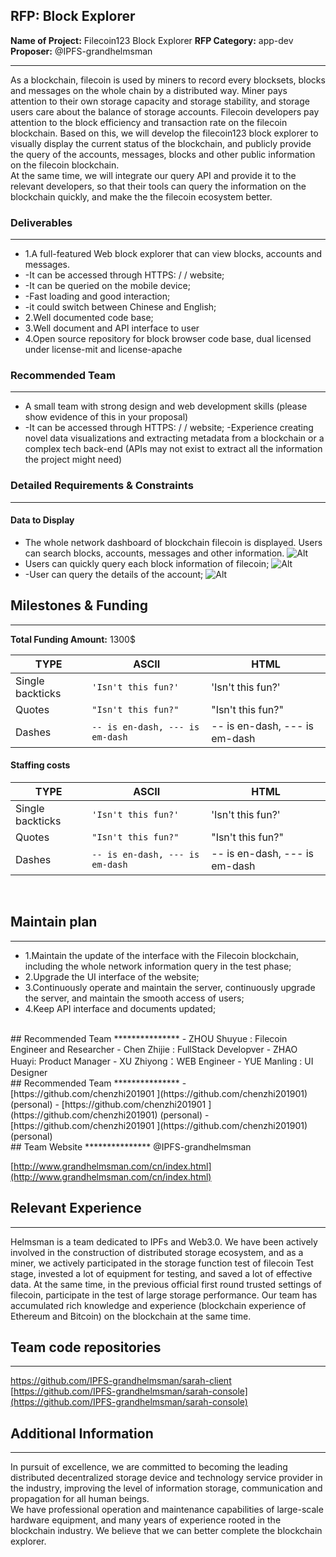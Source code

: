 ## RFP: Block Explorer
**Name of Project:** Filecoin123 Block Explorer
**RFP Category:** app-dev
**Proposer:** @IPFS-grandhelmsman
***************
As a blockchain, filecoin is used by miners to record every blocksets, blocks and messages on the whole chain by a distributed way.
Miner pays attention to their own storage capacity and storage stability, and storage users care about the balance of storage accounts. Filecoin developers pay attention to the block efficiency and transaction rate on the filecoin blockchain.
Based on this, we will develop the filecoin123 block explorer to visually display the current status of the blockchain, and publicly provide the query of the accounts, messages, blocks and other public information on the filecoin blockchain.
<br>
At the same time, we will integrate our query API and provide it to the relevant developers, so that their tools can query the information on the blockchain quickly, and make the the filecoin ecosystem better.
<br>
### Deliverables
***************

-  1.A full-featured Web block explorer that can view blocks, accounts and messages.
- -It can be accessed through HTTPS: / / website;
- -It can be queried on the mobile device;
- -Fast loading and good interaction;
- -it could switch between Chinese and English;
- 2.Well documented code base;
- 3.Well document and API interface to user
- 4.Open source repository for block browser code base, dual licensed under license-mit and license-apache
### Recommended Team
***************

-  A small team with strong design and web development skills (please show evidence of this in your proposal)
- -It can be accessed through HTTPS: / / website;
-Experience creating novel data visualizations and extracting metadata from a blockchain or a complex tech back-end (APIs may not exist to extract all the information the project might need)
### Detailed Requirements & Constraints
***************
#### Data to Display
- The whole network dashboard of blockchain filecoin is displayed. Users can search blocks, accounts, messages and other information.
![Alt](https://imgconvert.csdnimg.cn/aHR0cHM6Ly91cGxvYWQuZ3JhbmRoZWxtc21hbi5jb20vaGxtL3N0YWdlL0ZpbGVjb2luMTIzJTIwYmxvY2tjaGFpbiUyMGFwcGx5MTkwOS5wbmc?x-oss-process=image/format,png)
- Users can quickly query each block information of filecoin;
![Alt](https://imgconvert.csdnimg.cn/aHR0cHM6Ly91cGxvYWQuZ3JhbmRoZWxtc21hbi5jb20vaGxtL3N0YWdlL0ZpbGVjb2luMTIzJTIwYmxvY2tjaGFpbiUyMGFwcGx5MTk3MS5wbmc?x-oss-process=image/format,png)
- -User can query the details of the account;
![Alt](https://imgconvert.csdnimg.cn/aHR0cHM6Ly91cGxvYWQuZ3JhbmRoZWxtc21hbi5jb20vaGxtL3N0YWdlL0ZpbGVjb2luMTIzJTIwYmxvY2tjaGFpbiUyMGFwcGx5MjAxNi5wbmc?x-oss-process=image/format,png)

## Milestones & Funding
***************
**Total Funding Amount:** 1300$



|    TYPE   |ASCII                          |HTML
|----------------|-------------------------------|-----------------------------|
|Single backticks|`'Isn't this fun?'`            |'Isn't this fun?'            |
|Quotes          |`"Isn't this fun?"`            |"Isn't this fun?"            |
|Dashes          |`-- is en-dash, --- is em-dash`|-- is en-dash, --- is em-dash|
#### Staffing costs
|    TYPE   |ASCII                          |HTML
|----------------|-------------------------------|-----------------------------|
|Single backticks|`'Isn't this fun?'`            |'Isn't this fun?'            |
|Quotes          |`"Isn't this fun?"`            |"Isn't this fun?"            |
|Dashes          |`-- is en-dash, --- is em-dash`|-- is en-dash, --- is em-dash|
<br>

## Maintain plan
***************
- 1.Maintain the update of the interface with the Filecoin blockchain, including the whole network information query in the test phase;
- 2.Upgrade the UI interface of the website;
- 3.Continuously operate and maintain the server, continuously upgrade the server, and maintain the smooth access of users;
- 4.Keep API interface and documents updated;
<br>
## Recommended Team
***************
- ZHOU Shuyue : Filecoin Engineer and Researcher
- Chen Zhijie : FullStack Developver
- ZHAO Huayi: Product Manager
- XU Zhiyong：WEB Engineer
- YUE Manling : UI Designer
<br>
 ## Recommended Team
***************
- [https://github.com/chenzhi201901 ](https://github.com/chenzhi201901) (personal)
- [https://github.com/chenzhi201901 ](https://github.com/chenzhi201901) (personal)
- [https://github.com/chenzhi201901 ](https://github.com/chenzhi201901) (personal)
<br>
## Team Website
***************
@IPFS-grandhelmsman

[http://www.grandhelmsman.com/cn/index.html](http://www.grandhelmsman.com/cn/index.html) 
<br>
## Relevant Experience
***************
Helmsman is a team dedicated to IPFs and Web3.0. We have been actively involved in the construction of distributed storage ecosystem, and as a miner, we actively participated in the storage function test of filecoin Test stage, invested a lot of equipment for testing, and saved a lot of effective data. At the same time, in the previous official first round trusted settings of filecoin, participate in the test of large storage performance. Our team has accumulated rich knowledge and experience (blockchain experience of Ethereum and Bitcoin) on the blockchain at the same time.
## Team code repositories
***************
[https://github.com/IPFS-grandhelmsman/sarah-client ](https://github.com/IPFS-grandhelmsman/sarah-client ) 
[https://github.com/IPFS-grandhelmsman/sarah-console](https://github.com/IPFS-grandhelmsman/sarah-console) 
## Additional Information
***************
In pursuit of excellence, we are committed to becoming the leading distributed decentralized storage device and technology service provider in the industry, improving the level of information storage, communication and propagation for all human beings.
<br>
We have professional operation and maintenance capabilities of large-scale hardware equipment, and many years of experience rooted in the blockchain industry. We believe that we can better complete the blockchain explorer.

